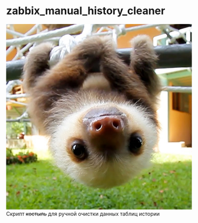 # zabbix_manual_history_cleaner
![Screenshot](smile_.png)
Скрипт ~~костыль~~ для ручной очистки данных таблиц истории 
